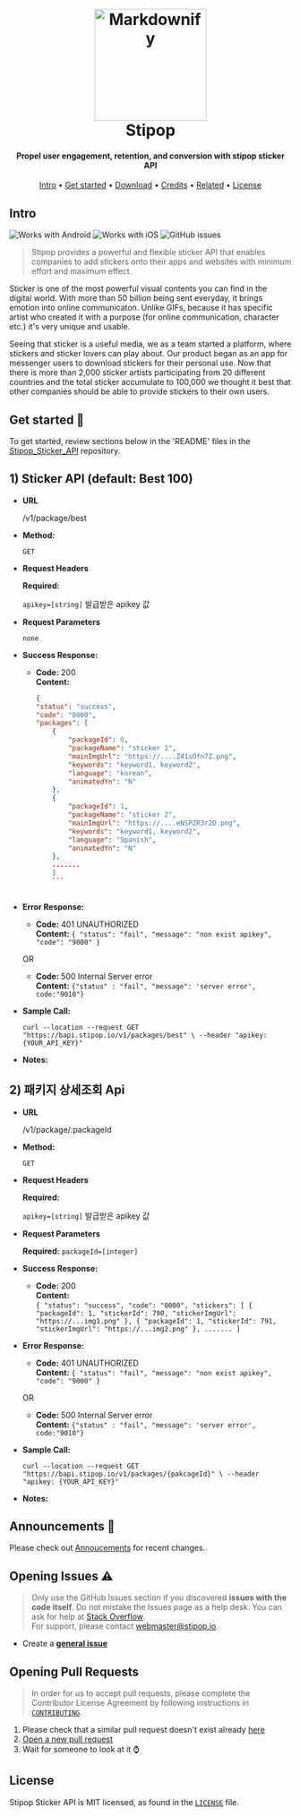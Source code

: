 <h1 align="center">
  <br>
  <img src="https://cdn3.imggmi.com/uploads/2019/9/25/342c9fcf023615025e4f760006661a63-full.png" alt="Markdownify" width="200"></a>
  <br>
  Stipop
  <br>
</h1>


<h4 align="center">Propel user engagement, retention, and conversion with stipop sticker API</h4>

<p align="center">
  <a href="#Intro">Intro</a> •
  <a href="#Get-Started">Get started</a> •
  <a href="#download">Download</a> •
  <a href="#credits">Credits</a> •
  <a href="#related">Related</a> •
  <a href="#license">License</a>
</p>





## Intro

![Works with Android](https://img.shields.io/badge/Works_with-Android-green?style=flat-square)
![Works with iOS](https://img.shields.io/badge/Works_with-iOS-blue?style=flat-square)
![GitHub issues](https://img.shields.io/github/issues/stipop-development/Stipop_Sticker_API?style=flat-square)

> Stipop provides a powerful and flexible sticker API that enables companies to add stickers onto their apps and websites with minimum effort and maximum effect.

Sticker is one of the most powerful visual contents you can find in the digital world. With more than 50 billion being sent everyday, it brings emotion into online communicaton. Unlike GIFs, because it has specific artist who created it with a purpose (for online communication, character etc.) it's very unique and usable. 

Seeing that sticker is a useful media, we as a team started a platform, where stickers and sticker lovers can play about. Our product began as an app for messenger users to download stickers for their personal use. Now that there is more than 2,000 sticker artists participating from 20 different countries and the total sticker accumulate to 100,000 we thought it best that other companies should be able to provide stickers to their own users.


## Get started :rocket:

To get started, review sections below in the 'README' files in the [Stipop_Sticker_API](https://github.com/stipop-development/Stipop_Sticker_API) repository.



## 1) Sticker API (default: Best 100)

* **URL**

  /v1/package/best

* **Method:**

  `GET`
  
*  **Request Headers**

   **Required:**
 
   `apikey=[string]` 발급받은 apikey 값


* **Request Parameters**

  `none`

* **Success Response:**

  * **Code:** 200 <br />
    **Content:** <br />
    ```json
    {
    "status": "success",
    "code": "0000",
    "packages": [
        {
            "packageId": 0,
            "packageName": "sticker 1",
            "mainImgUrl": "https://....Z41sOfn7Z.png",
            "keywords": "keyword1, keyword2",
            "language": "korean",
            "animatedYn": "N"
        },
        {
            "packageId": 1,
            "packageName": "sticker 2",
            "mainImgUrl": "https://....eNSPZR3r2D.png",
            "keywords": "keyword1, keyword2",
            "language": "Spanish",
            "animatedYn": "N"
        },
        .......
        ]
        ```
 
* **Error Response:**

  * **Code:** 401 UNAUTHORIZED <br />
    **Content:** 
    `{
    "status": "fail",
    "message": "non exist apikey",
    "code": "9000"
}`

  OR

  * **Code:** 500 Internal Server error <br />
    **Content:** `{"status" : "fail", "message": 'server error', code:"9010"}`

* **Sample Call:**

  `curl --location --request GET "https://bapi.stipop.io/v1/packages/best" \ --header "apikey: {YOUR_API_KEY}"`

* **Notes:**

## 2) 패키지 상세조회 Api

* **URL**

  /v1/package/:packageId

* **Method:**

  `GET`
  
*  **Request Headers**

   **Required:**
 
   `apikey=[string]` 발급받은 apikey 값


* **Request Parameters**

  **Required:**
  `packageId=[integer]`

* **Success Response:**

  * **Code:** 200 <br />
    **Content:** <br />
    `{
    "status": "success",
    "code": "0000",
    "stickers": [
        {
            "packageId": 1,
            "stickerId": 790,
            "stickerImgUrl": "https://...img1.png"
        },
        {
            "packageId": 1,
            "stickerId": 791,
            "stickerImgUrl": "https://...img2.png"
        },
        .......
        ]`
 
* **Error Response:**

  * **Code:** 401 UNAUTHORIZED <br />
    **Content:** 
    `{
    "status": "fail",
    "message": "non exist apikey",
    "code": "9000"
}`

  OR

  * **Code:** 500 Internal Server error <br />
    **Content:** `{"status" : "fail", "message": 'server error', code:"9010"}`

* **Sample Call:**

  `curl --location --request GET "https://bapi.stipop.io/v1/packages/{pakcageId}" \ --header "apikey: {YOUR_API_KEY}"`

* **Notes:**

## Announcements :loudspeaker:
Please check out [Annoucements](https://github.com/stipop-development/Stipop_Sticker_API/wiki/Announcements) for recent changes.

## Opening Issues :warning:

> Only use the GitHub Issues section if you discovered **issues with the code itself**. Do not mistake the Issues page as a help desk. You can ask for help at [Stack Overflow](https://stackoverflow.com/).  
> For support, please contact <webmaster@stipop.io>.

- Create a [**general issue**](https://github.com/stipop-development/Stipop_Sticker_API/issues/new?template=general.md)

## Opening Pull Requests

> In order for us to accept pull requests, please complete the Contributor License Agreement by following instructions in [`CONTRIBUTING`](https://github.com/stipop-development/Stipop_Sticker_API/blob/master/CONTRIBUTING.md).

1. Please check that a similar pull request doesn't exist already [here](https://github.com/stipop-development/Stipop_Sticker_API/pulls)
2. [Open a new pull request](https://github.com/stipop-development/Stipop_Sticker_API/compare)
3. Wait for someone to look at it :watch:

## License

Stipop Sticker API is MIT licensed, as found in the [`LICENSE`](https://github.com/stipop-development/Stipop_Sticker_API/blob/master/LICENSE) file.
